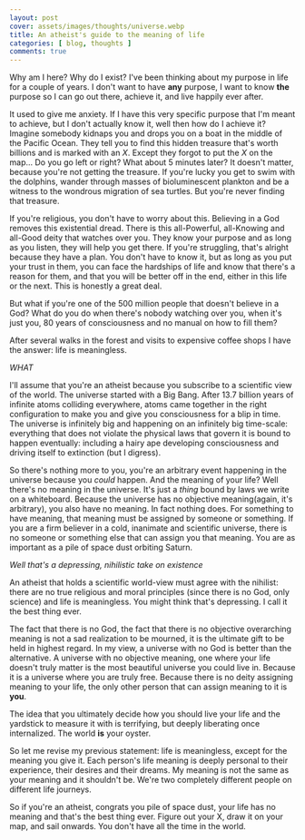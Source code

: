 ```yaml
---
layout: post
cover: assets/images/thoughts/universe.webp
title: An atheist's guide to the meaning of life
categories: [ blog, thoughts ]
comments: true
---
```


Why am I here? Why do I exist? I've been thinking about my purpose in life for a couple of years. I don't want to have **any** purpose, I want to know **the** purpose so I can go out there, achieve it, and live happily ever after.

It used to give me anxiety. If I have this very specific purpose that I'm meant to achieve, but I don't actually know it, well then how do I achieve it? Imagine somebody kidnaps you and drops you on a boat in the middle of the Pacific Ocean. They tell you to find this hidden treasure that's worth billions and is marked with an *X*. Except they forgot to put the *X* on the map... Do you go left or right? What about 5 minutes later? It doesn't matter, because you're not getting the treasure. If you're lucky you get to swim with the dolphins, wander through masses of bioluminescent plankton and be a witness to the wondrous migration of sea turtles. But you're never finding that treasure. 

If you're religious, you don't have to worry about this. Believing in a God removes this existential dread. There is this all-Powerful, all-Knowing and all-Good deity that watches over you. They know your purpose and as long as you listen, they will help you get there. If you're struggling, that's alright because they have a plan. You don't have to know it, but as long as you put your trust in them, you can face the hardships of life and know that there's a reason for them, and that you will be better off in the end, either in this life or the next. This is honestly a great deal.

But what if you're one of the 500 million people that doesn't believe in a God? What do you do when there's nobody watching over you, when it's just you, 80 years of consciousness and no manual on how to fill them?

After several walks in the forest and visits to expensive coffee shops I have the answer: life is meaningless.

*WHAT*

I'll assume that you're an atheist because you subscribe to a scientific view of the world. The universe started with a Big Bang. After 13.7 billion years of infinite atoms colliding everywhere, atoms came together in the right configuration to make you and give you consciousness for a blip in time. The universe is infinitely big and happening on an infinitely big time-scale: everything that does not violate the physical laws that govern it is bound to happen eventually: including a hairy ape developing consciousness and driving itself to extinction (but I digress).

So there's nothing more to you, you're an arbitrary event happening in the universe because you *could* happen. And the meaning of your life? Well there's no meaning in the universe. It's just a *thing* bound by laws we write on a whiteboard. Because the universe has no objective meaning(again, it's arbitrary), you also have no meaning. In fact nothing does. For something to have meaning, that meaning must be assigned by someone or something. If you are a firm believer in a cold, inanimate and scientific universe, there is no someone or something else that can assign you that meaning. You are as important as a pile of space dust orbiting Saturn.

*Well that's a depressing, nihilistic take on existence*

An atheist that holds a scientific world-view must agree with the nihilist: there are no true religious and moral principles (since there is no God, only science) and life is meaningless. You might think that's depressing. I call it the best thing ever.

The fact that there is no God, the fact that there is no objective overarching meaning is not a sad realization to be mourned, it is the ultimate gift to be held in highest regard. In my view, a universe with no God is better than the alternative. A universe with no objective meaning, one where your life doesn't truly matter is the most beautiful universe you could live in. Because it is a universe where you are truly free. Because there is no deity assigning meaning to your life, the only other person that can assign meaning to it is **you**.

The idea that you ultimately decide how you should live your life and the yardstick to measure it with is terrifying, but deeply liberating once internalized. The world **is** your oyster.

So let me revise my previous statement: life is meaningless, except for the meaning you give it. Each person's life meaning is deeply personal to their experience, their desires and their dreams. My meaning is not the same as your meaning and it shouldn't be. We're two completely different people on different life journeys.

So if you're an atheist, congrats you pile of space dust, your life has no meaning and that's the best thing ever. Figure out your X, draw it on your map, and sail onwards. You don't have all the time in the world.

